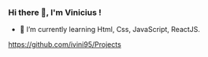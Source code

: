 ### Hi there 👋, I'm Vinicius !
  
  
- 🌱 I’m currently learning Html, Css, JavaScript, ReactJS.


https://github.com/ivini95/Projects
